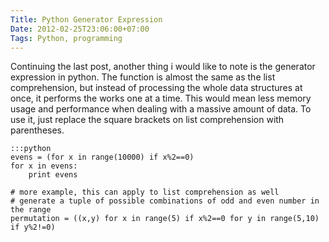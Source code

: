 ```yaml
---
Title: Python Generator Expression
Date: 2012-02-25T23:06:00+07:00
Tags: Python, programming
---
```


Continuing the last post, another thing i would like to note is the
generator expression in python. The function is almost the same as the
list comprehension, but instead of processing the whole data structures
at once, it performs the works one at a time. This would mean less
memory usage and performance when dealing with a massive amount of data.
To use it, just replace the square brackets on list comprehension with
parentheses.

    :::python
    evens = (for x in range(10000) if x%2==0)
    for x in evens:
        print evens

    # more example, this can apply to list comprehension as well
    # generate a tuple of possible combinations of odd and even number in the range
    permutation = ((x,y) for x in range(5) if x%2==0 for y in range(5,10) if y%2!=0)
